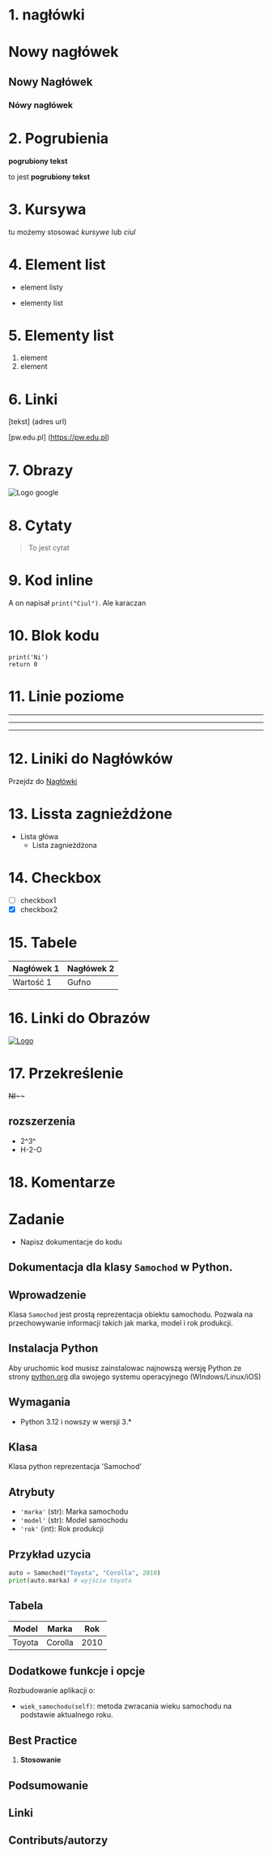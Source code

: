 # 1. nagłówki

# Nowy nagłówek

## Nowy Nagłówek

### Nówy nagłówek

# 2. Pogrubienia

**pogrubiony tekst**

to jest __pogrubiony tekst__

# 3. Kursywa

tu możemy stosować *kursywe* lub _ciul_

# 4. Element list

- element listy
+ elementy list

# 5. Elementy list

1. element
2. element

# 6. Linki

[tekst] (adres url)

[pw.edu.pl] (https://pw.edu.pl)

# 7. Obrazy

![Logo google](https://www.fresh.com.pl/wp-content/uploads/2016/07/dcacd-1.jpg)

# 8. Cytaty

> To jest cytat

# 9. Kod inline

A on napisał `print("Ciul")`. Ale karaczan

# 10. Blok kodu

```
print('Ni')
return 0
```

# 11. Linie poziome

- - -
* * *
- - -

# 12. Liniki do Nagłówków

Przejdz do [Nagłówki](#1-nagłówki)

# 13. Lissta zagnieżdżone

- Lista główa
    -   Lista zagnieżdżona

# 14. Checkbox

- [ ] checkbox1
- [x] checkbox2

# 15. Tabele

| Nagłówek 1 | Nagłówek 2 |
| ---------- | ---------- |
| Wartość 1  | Gufno      |

# 16. Linki do Obrazów

[![Logo](https://www.fresh.com.pl/wp-content/uploads/2016/07/dcacd-1.jpg)](https://www.fresh.com.pl/wp-content/uploads/2016/07/dcacd-1.jpg)

# 17. Przekreślenie

~~NI~~\~~

## rozszerzenia

- 2^3^
- H-2-O

# 18. Komentarze

<!-- Comment -->

# Zadanie

 - Napisz dokumentacje do kodu

## Dokumentacja dla klasy `Samochod` w Python.

## Wprowadzenie

Klasa `Samochod` jest prostą reprezentacja obiektu samochodu. Pozwala na przechowywanie informacji takich jak marka, model i rok produkcji. 

## Instalacja Python

Aby uruchomic kod musisz zainstalowac najnowszą wersję Python ze strony [python.org](https://www.python.org/downloads/) dla swojego systemu operacyjnego (WIndows/Linux/iOS)

## Wymagania

- Python 3.12 i nowszy w wersji 3.*

## Klasa
Klasa python reprezentacja 'Samochod'

## Atrybuty

- `'marka'` (str): Marka samochodu
- `'model'` (str): Model samochodu
- `'rok'` (int): Rok produkcji

## Przykład uzycia
```python
auto = Samochod("Toyota", "Corolla", 2010)
print(auto.marka) # wyjście toyota
```

## Tabela

| Model | Marka | Rok |
| ----- | ----- | --- |
| Toyota| Corolla| 2010 |

## Dodatkowe funkcje i opcje

Rozbudowanie aplikacji o:
- `wiek_samochodu(self)`: metoda zwracania wieku samochodu na podstawie aktualnego roku.

## Best Practice

1.  **Stosowanie**

## Podsumowanie

## Linki

## Contributs/autorzy
